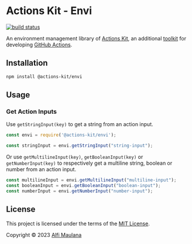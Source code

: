 # Actions Kit - Envi

[![build status](https://img.shields.io/github/actions/workflow/status/threeal/actions-kit/build.yml?branch=envi@latest)](https://github.com/threeal/actions-kit/actions/workflows/build.yml?query=branch%3Aenvi%40latest)

An environment management library of [Actions Kit](https://github.com/threeal/actions-kit), an additional [toolkit](https://github.com/actions/toolkit) for developing [GitHub Actions](https://github.com/features/actions).

## Installation

```sh
npm install @actions-kit/envi
```

## Usage

### Get Action Inputs

Use `getStringInput(key)` to get a string from an action input.

```js
const envi = require('@actions-kit/envi');

const stringInput = envi.getStringInput("string-input");
```

Or use `getMultilineInput(key)`, `getBooleanInput(key)` or `getNumberInput(key)` to respectively get a multiline string, boolean or number from an action input.

```js
const multilineInput = envi.getMultilineInput("multiline-input");
const booleanInput = envi.getBooleanInput("boolean-input");
const numberInput = envi.getNumberInput("number-input");
```

## License

This project is licensed under the terms of the [MIT License](./LICENSE).

Copyright © 2023 [Alfi Maulana](https://github.com/threeal)
